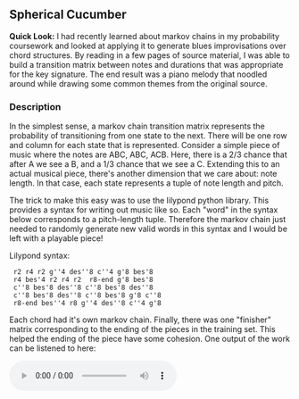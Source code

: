## Spherical Cucumber

**Quick Look:** I had recently learned about markov chains in my probability coursework and looked at applying it to generate blues improvisations over chord structures. By reading in a few pages of source material, I was able to build a transition matrix between notes and durations that was appropriate for the key signature. The end result was a piano melody that noodled around while drawing some common themes from the original source.  

### Description

In the simplest sense, a markov chain transition matrix represents the probability of transitioning from one state to the next. There will be one row and column for each state that is represented. Consider a simple piece of music where the notes are ABC, ABC, ACB. Here, there is a 2/3 chance that after A we see a B, and a 1/3 chance that we see a C. Extending this to an actual musical piece, there's another dimension that we care about: note length. In that case, each state represents a tuple of note length and pitch.

The trick to make this easy was to use the lilypond python library. This provides a syntax for writing out music like so. Each "word" in the syntax below corresponds to a pitch-length tuple. Therefore the markov chain just needed to randomly generate new valid words in this syntax and I would be left with a playable piece! 

Lilypond syntax:
```
 r2 r4 r2 g''4 des''8 c''4 g'8 bes'8 
 r4 bes'4 r2 r4 r2  r8-end g'8 bes'8 
 c''8 bes'8 des''8 c''8 bes'8 des''8 
 c''8 bes'8 des''8 c''8 bes'8 g'8 c''8  
 r8-end bes''4 r8 g''4 des''8 c''4 g'8
```

 Each chord had it's own markov chain. Finally, there was one "finisher" matrix corresponding to the ending of the pieces in the training set. This helped the ending of the piece have some cohesion. One output of the work can be listened to here:

<audio controls>
  <source src="https://sunnybala.com/portfolio/files/algoblues.mp3" type="audio/mpeg">
</audio>